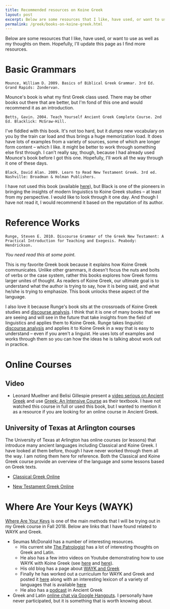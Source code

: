 ```yaml
---
title: Recommended resources on Koine Greek
layout: post
excerpt: Below are some resources that I like, have used, or want to use as well as my thoughts on them.
permalink: /greek/books-on-koine-greek.html
---
```



Below are some resources that I like, have used, or want to use as well as my thoughts on them. Hopefully, I'll update this page as I find more resources.

# Basic Grammars

    Mounce, William D. 2009. Basics of Biblical Greek Grammar. 3rd Ed. Grand Rapids: Zondervan.

Mounce's book is what my first Greek class used. There may be other books out there that are better, but I'm fond of this one and would recommend it as an introduction.

    Betts, Gavin. 2004. Teach Yourself Ancient Greek Complete Course. 2nd Ed. Blacklick: McGraw-Hill.

I've fiddled with this book. It's not too hard, but it *dumps* new vocabulary on you by the train car load and thus brings a huge memorization load. It does have lots of examples from a variety of sources, some of which are longer form content &ndash; which I like. it might be better to work through something else first through. I can't really say, though, because I had already used Mounce's book before I got this one. Hopefully, I'll work all the way through it one of these days.

    Black, David Alan. 2009. Learn to Read New Testament Greek. 3rd ed. Nashville: Broadman & Holman Publishers.

I have not used this book (available [here](https://www.amazon.com/Learn-Read-New-Testament-Greek/dp/0805444939)), but Black is one of the pioneers in bringing the insights of modern linguistics to Koine Greek studies &ndash; at least from my perspective. I would like to look through it one day. And though I have not read it, I would recommend it based on the reputation of its author.



# Reference Works

    Runge, Steven E. 2010. Discourse Grammar of the Greek New Testament: A Practical Introduction for Teaching and Exegesis. Peabody: Hendrickson.

*You need read this at some point.*

This is my favorite Greek book because it explains how Koine Greek communicates. Unlike other grammars, it doesn't focus the nuts and bolts of verbs or the case system, rather this books explores how Greek forms larger unites of thought. As readers of Koine Greek, our ultimate goal is to understand what the author is trying to say, how it is being said, and what he/she is trying to emphasize. This book unlocks these aspect of the language. 

I also love it because Runge's book sits at the crossroads of Koine Greek studies and [discourse analysis](https://www.linguisticsociety.org/resource/discourse-analysis-what-speakers-do-conversation). I think that it is one of many books that we are seeing and will see in the future that take insights from the field of linguistics and applies them to Koine Greek. Runge takes linguistic [discourse analysis](https://en.wikipedia.org/wiki/Discourse_analysis) and applies it to Koine Greek in a way that is easy to understand &ndash; even if you aren't a linguist. He uses lots of examples and works through them so you can how the ideas he is talking about work out in practice.

# Online Courses 

## Video

* Leonard Muellner and Belisi Gillespie present a [video serious on Ancient Greek](https://www.youtube.com/playlist?list=PLq5ea-jR9u2puDaLoRL-nBkpwrkURbLjT) and use [Greek: An Intensive Course](https://www.amazon.com/Greek-Intensive-Course-2nd-Revised-dp-0823216632/dp/0823216632/ref=mt_paperback?_encoding=UTF8&me=&qid=) as their textbook. I have not watched this course in full or used this book, but I wanted to mention it as a resource if you are looking for an online course in Ancient Greek. 


## University of Texas at Arlington courses

The University of Texas at Arlington has online courses (or lessons) that introduce many ancient languages including Classical and Koine Greek. I have looked at them before, though I have never worked through them all the way. I am noting them here for reference. Both the Classical and Koine Greek course provide an overview of the language and some lessons based on Greek texts. 

* [Classical Greek Online](https://lrc.la.utexas.edu/eieol/grkol) 

* [New Testament Greek Online](https://lrc.la.utexas.edu/eieol/ntgol)

# Where Are Your Keys (WAYK)

[Where Are Your Keys](https://whereareyourkeys.org/) is one of the main methods that I will be trying out in my Greek course in Fall 2018. Below are links that I have found related to WAYK and Greek.

*  Seumas McDonald has a number of interesting resources. 
    - His current site [The Patrologist](https://thepatrologist.com/) has a lot of interesting thoughts on Greek and Latin. 
    - He also has a few intro videos on Youtube demonstrating how to use WAYK with Koine Greek (see [here](https://youtu.be/-ETMt_qjfz0) and [here](https://youtu.be/Xk-hdIEqXuw)).
    - His old blog has a page about [WAYK and Greek](http://jeltzz.blogspot.com/2012/05/wayk-greek.html)
    - Finally he has worked out a curriculum for WAYK and Greek and posted it [here](https://sites.google.com/site/intensiveaudiolanguages/greek-course) along with an interesting lexicon of a variety of languages that is available [here](https://sites.google.com/site/intensiveaudiolanguages/home/out-of-control-lexicon)
    - He also has a [podcast](https://www.podomatic.com/podcasts/odianuktosdialogos) in Ancient Greek 
* Greek and Latin [online chat via Google Hangouts](https://latinandgreekchats.weebly.com/). I personally have never participated, but it is something that is worth knowing about.  